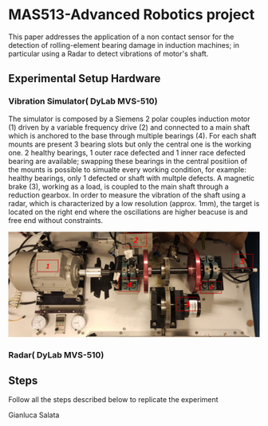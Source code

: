 # MAS513-Advanced Robotics project
This paper addresses the application of a non contact sensor for the detection of rolling-element bearing damage in induction machines; in particular using a Radar to detect vibrations of motor's shaft.

## Experimental Setup Hardware
### Vibration Simulator( DyLab MVS-510)
The simulator is composed by a Siemens 2 polar couples induction motor (1) driven by a variable frequency drive (2) and connected to a main shaft which is anchored to the base through multiple bearings (4). For each shaft mounts are present 3 bearing slots but only the central one is the working one. 2 healthy bearings, 1 outer race defected  and 1 inner race defected bearing are available; swapping these bearings in the central positiion of the mounts is possible to simualte every working condition, for example: healthy bearings, only 1 defected or shaft with multple defects. 
A magnetic brake (3), working as a load, is coupled to the main shaft through a reduction gearbox.
In order to measure the vibration of the shaft using a radar, which is characterized by a low resolution (approx. 1mm), the target is located on the right end where the oscillations are higher beacuse is and free end without constraints.

  ![Alt text](/img/vibration_simulator.png?raw=true)
### Radar( DyLab MVS-510)

## Steps
Follow all the steps described below to replicate the experiment


Gianluca Salata
